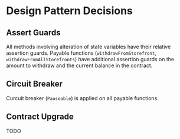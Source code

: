 # Design Pattern Decisions

## Assert Guards

All methods involving alteration of state variables have their relative assertion guards. Payable functions (`withdrawFromStorefront`, `withdrawFromAllStorefronts`) have additional assertion guards on the amount to withdraw and the current balance in the contract.

## Circuit Breaker

Curcuit breaker (`Pauseable`) is applied on all payable functions.

## Contract Upgrade

TODO
